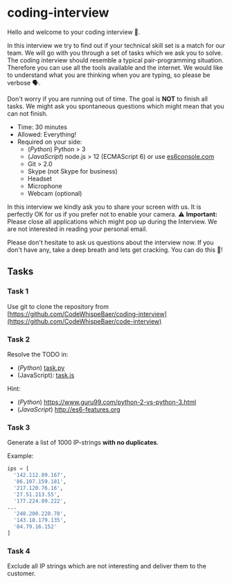 # coding-interview

Hello and welcome to your coding interview 👋.

In this interview we try to find out if your technical skill set is a match for
our team. We will go with you through a set of tasks which we ask you to solve.
The coding interview should resemble a typical pair-programming situation.
Therefore you can use all the tools available and the internet. We would like
to understand what you are thinking when you are typing, so please be verbose 🗣️.

Don't worry if you are running out of time. The goal is **NOT** to finish all
tasks. We might ask you spontaneous questions which might mean that you can not
finish.

* Time: 30 minutes
* Allowed: Everything!
* Required on your side:
  * (_Python_) Python > 3
  * (_JavaScript_) node.js > 12 (ECMAScript 6) or use [es6console.com](https://es6console.com/)
  * Git > 2.0
  * Skype (not Skype for business)
  * Headset
  * Microphone
  * Webcam (optional)

In this interview we kindly ask you to share your screen with us. It is perfectly
OK for us if you prefer not to enable your camera. ⚠️ **Important:** Please close
all applications which might pop up during the Interview. We are not interested
in reading your personal email.

Please don't hesitate to ask us questions about the interview now. If you don't
have any, take a deep breath and lets get cracking. You can do this 🚀!

## Tasks

### Task 1

Use git to clone the repository from [https://github.com/CodeWhispeBaer/coding-interview](https://github.com/CodeWhispeBaer/code-interview)

### Task 2

Resolve the TODO in:

* (_Python_) [task.py](./task.py)
* (JavaScript): [task.js](./task.js)

Hint:
  * (_Python_) https://www.guru99.com/python-2-vs-python-3.html
  * (_JavaScript_) http://es6-features.org

### Task 3

Generate a list of 1000 IP-strings **with no duplicates**.

Example:
```python
ips = [
  '142.112.89.167',
  '86.107.159.181',
  '217.120.76.16',
  '27.51.213.55',
  '177.224.89.222',
...
  '248.200.220.78',
  '143.18.179.135',
  '84.79.16.152'
]
```

### Task 4

Exclude all IP strings which are not interesting and deliver them to the customer.
